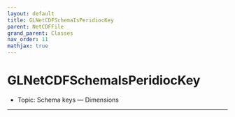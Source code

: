 ```yaml
---
layout: default
title: GLNetCDFSchemaIsPeridiocKey
parent: NetCDFFile
grand_parent: Classes
nav_order: 11
mathjax: true
---
```


#  GLNetCDFSchemaIsPeridiocKey

- Topic: Schema keys — Dimensions


---


